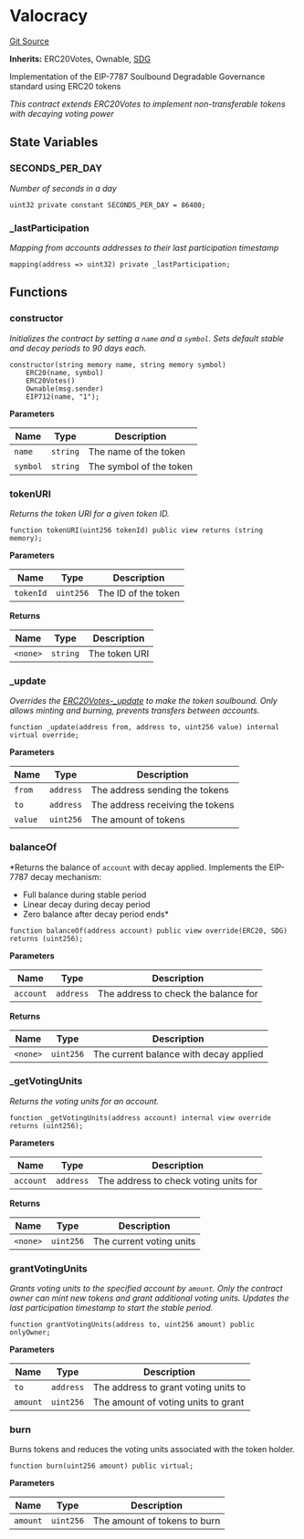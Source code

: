 # Valocracy
[Git Source](https://github.com/w3b3d3v/valocracy-contracts/blob/fce5a03f1cbd831476693115e6be83e2d3ede859/src/Valocracy.sol)

**Inherits:**
ERC20Votes, Ownable, [SDG](/src/SDG.sol/abstract.SDG.md)

Implementation of the EIP-7787 Soulbound Degradable Governance standard using ERC20 tokens

*This contract extends ERC20Votes to implement non-transferable tokens with decaying voting power*


## State Variables
### SECONDS_PER_DAY
*Number of seconds in a day*


```solidity
uint32 private constant SECONDS_PER_DAY = 86400;
```


### _lastParticipation
*Mapping from accounts addresses to their last participation timestamp*


```solidity
mapping(address => uint32) private _lastParticipation;
```


## Functions
### constructor

*Initializes the contract by setting a `name` and a `symbol`.
Sets default stable and decay periods to 90 days each.*


```solidity
constructor(string memory name, string memory symbol)
    ERC20(name, symbol)
    ERC20Votes()
    Ownable(msg.sender)
    EIP712(name, "1");
```
**Parameters**

|Name|Type|Description|
|----|----|-----------|
|`name`|`string`|The name of the token|
|`symbol`|`string`|The symbol of the token|


### tokenURI

*Returns the token URI for a given token ID.*


```solidity
function tokenURI(uint256 tokenId) public view returns (string memory);
```
**Parameters**

|Name|Type|Description|
|----|----|-----------|
|`tokenId`|`uint256`|The ID of the token|

**Returns**

|Name|Type|Description|
|----|----|-----------|
|`<none>`|`string`|The token URI|


### _update

*Overrides the [ERC20Votes-_update](/lib/openzeppelin-contracts/contracts/mocks/token/ERC721ConsecutiveEnumerableMock.sol/contract.ERC721ConsecutiveEnumerableMock.md#_update) to make the token soulbound.
Only allows minting and burning, prevents transfers between accounts.*


```solidity
function _update(address from, address to, uint256 value) internal virtual override;
```
**Parameters**

|Name|Type|Description|
|----|----|-----------|
|`from`|`address`|The address sending the tokens|
|`to`|`address`|The address receiving the tokens|
|`value`|`uint256`|The amount of tokens|


### balanceOf

*Returns the balance of `account` with decay applied.
Implements the EIP-7787 decay mechanism:
- Full balance during stable period
- Linear decay during decay period
- Zero balance after decay period ends*


```solidity
function balanceOf(address account) public view override(ERC20, SDG) returns (uint256);
```
**Parameters**

|Name|Type|Description|
|----|----|-----------|
|`account`|`address`|The address to check the balance for|

**Returns**

|Name|Type|Description|
|----|----|-----------|
|`<none>`|`uint256`|The current balance with decay applied|


### _getVotingUnits

*Returns the voting units for an account.*


```solidity
function _getVotingUnits(address account) internal view override returns (uint256);
```
**Parameters**

|Name|Type|Description|
|----|----|-----------|
|`account`|`address`|The address to check voting units for|

**Returns**

|Name|Type|Description|
|----|----|-----------|
|`<none>`|`uint256`|The current voting units|


### grantVotingUnits

*Grants voting units to the specified account by `amount`.
Only the contract owner can mint new tokens and grant additional voting units.
Updates the last participation timestamp to start the stable period.*


```solidity
function grantVotingUnits(address to, uint256 amount) public onlyOwner;
```
**Parameters**

|Name|Type|Description|
|----|----|-----------|
|`to`|`address`|The address to grant voting units to|
|`amount`|`uint256`|The amount of voting units to grant|


### burn

Burns tokens and reduces the voting units associated with the token holder.


```solidity
function burn(uint256 amount) public virtual;
```
**Parameters**

|Name|Type|Description|
|----|----|-----------|
|`amount`|`uint256`|The amount of tokens to burn|


